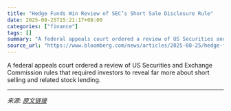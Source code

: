 ```yaml
---
title: "Hedge Funds Win Review of SEC’s Short Sale Disclosure Rule"
date: 2025-08-25T15:21:17+08:00
categories: ["finance"]
tags: []
summary: "A federal appeals court ordered a review of US Securities and Exchange Commission rules that required investors to reveal far more about short selling and related stock lending."
source_url: "https://www.bloomberg.com/news/articles/2025-08-25/hedge-funds-win-review-of-sec-s-short-sale-disclosure-rule"
---
```


A federal appeals court ordered a review of US Securities and Exchange Commission rules that required investors to reveal far more about short selling and related stock lending.

---

*来源: [原文链接](https://www.bloomberg.com/news/articles/2025-08-25/hedge-funds-win-review-of-sec-s-short-sale-disclosure-rule)*
